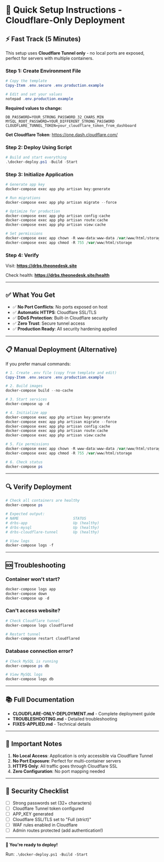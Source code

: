 # 🚀 Quick Setup Instructions - Cloudflare-Only Deployment

## ⚡ Fast Track (5 Minutes)

This setup uses **Cloudflare Tunnel only** - no local ports are exposed, perfect for servers with multiple containers.

### Step 1: Create Environment File

```powershell
# Copy the template
Copy-Item .env.secure .env.production.example

# Edit and set your values
notepad .env.production.example
```

**Required values to change:**
```env
DB_PASSWORD=YOUR_STRONG_PASSWORD_32_CHARS_MIN
MYSQL_ROOT_PASSWORD=YOUR_DIFFERENT_STRONG_PASSWORD
CLOUDFLARE_TUNNEL_TOKEN=your_cloudflare_token_from_dashboard
```

**Get Cloudflare Token**: https://one.dash.cloudflare.com/

### Step 2: Deploy Using Script

```powershell
# Build and start everything
.\docker-deploy.ps1 -Build -Start
```

### Step 3: Initialize Application

```powershell
# Generate app key
docker-compose exec app php artisan key:generate

# Run migrations
docker-compose exec app php artisan migrate --force

# Optimize for production
docker-compose exec app php artisan config:cache
docker-compose exec app php artisan route:cache
docker-compose exec app php artisan view:cache

# Set permissions
docker-compose exec app chown -R www-data:www-data /var/www/html/storage
docker-compose exec app chmod -R 755 /var/www/html/storage
```

### Step 4: Verify

Visit: **https://drbs.theonedesk.site**

Check health: **https://drbs.theonedesk.site/health**

---

## ✅ What You Get

- ✅ **No Port Conflicts**: No ports exposed on host
- ✅ **Automatic HTTPS**: Cloudflare SSL/TLS
- ✅ **DDoS Protection**: Built-in Cloudflare security
- ✅ **Zero Trust**: Secure tunnel access
- ✅ **Production Ready**: All security hardening applied

---

## 📋 Manual Deployment (Alternative)

If you prefer manual commands:

```powershell
# 1. Create .env file (copy from template and edit)
Copy-Item .env.secure .env.production.example

# 2. Build images
docker-compose build --no-cache

# 3. Start services
docker-compose up -d

# 4. Initialize app
docker-compose exec app php artisan key:generate
docker-compose exec app php artisan migrate --force
docker-compose exec app php artisan config:cache
docker-compose exec app php artisan route:cache
docker-compose exec app php artisan view:cache

# 5. Fix permissions
docker-compose exec app chown -R www-data:www-data /var/www/html/storage
docker-compose exec app chmod -R 755 /var/www/html/storage

# 6. Check status
docker-compose ps
```

---

## 🔍 Verify Deployment

```powershell
# Check all containers are healthy
docker-compose ps

# Expected output:
# NAME                         STATUS
# drbs-app                     Up (healthy)
# drbs-mysql                   Up (healthy)
# drbs-cloudflare-tunnel       Up (healthy)

# View logs
docker-compose logs -f
```

---

## 🆘 Troubleshooting

### Container won't start?
```powershell
docker-compose logs app
docker-compose down
docker-compose up -d
```

### Can't access website?
```powershell
# Check Cloudflare tunnel
docker-compose logs cloudflared

# Restart tunnel
docker-compose restart cloudflared
```

### Database connection error?
```powershell
# Check MySQL is running
docker-compose ps db

# View MySQL logs
docker-compose logs db
```

---

## 📚 Full Documentation

- **CLOUDFLARE-ONLY-DEPLOYMENT.md** - Complete deployment guide
- **TROUBLESHOOTING.md** - Detailed troubleshooting
- **FIXES-APPLIED.md** - Technical details

---

## 🎯 Important Notes

1. **No Local Access**: Application is only accessible via Cloudflare Tunnel
2. **No Port Exposure**: Perfect for multi-container servers
3. **HTTPS Only**: All traffic goes through Cloudflare SSL
4. **Zero Configuration**: No port mapping needed

---

## 🔐 Security Checklist

- [ ] Strong passwords set (32+ characters)
- [ ] Cloudflare Tunnel token configured
- [ ] APP_KEY generated
- [ ] Cloudflare SSL/TLS set to "Full (strict)"
- [ ] WAF rules enabled in Cloudflare
- [ ] Admin routes protected (add authentication!)

---

**🎉 You're ready to deploy!**

Run: `.\docker-deploy.ps1 -Build -Start`
